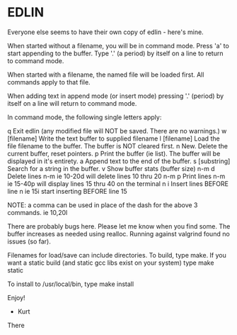 # EDLIN
Everyone else seems to have their own copy of edlin - here's mine.

When started without a filename, you will be in command mode. Press 'a'
to start appending to the buffer. Type '.' (a period) by itself on a line
to return to command mode.

When started with a filename, the named file will be loaded first. All commands
apply to that file.

When adding text in append mode (or insert mode) pressing '.' (period) by 
itself on a line will return to command mode.

In command mode, the following single letters apply:

q    Exit edlin (any modified file will NOT be saved. There are no warnings.)
w [filename]  Write the text buffer to supplied filename
l [filename]  Load the file filename to the buffer. The buffer is NOT cleared first.
n    New. Delete the current buffer, reset pointers.
p    Print the buffer (ie list). The buffer will be displayed in it's entirety.
a    Append text to the end of the buffer.
s [substring]   Search for a string in the buffer.
v    Show buffer stats (buffer size)
n-m d    Delete lines n-m   ie 10-20d  will delete lines 10 thru 20
n-m p    Print lines n-m    ie 15-40p  will display lines 15 thru 40 on the terminal
n i      Insert lines BEFORE line n  ie 15i  start inserting BEFORE line 15

NOTE: a comma can be used in place of the dash for the above 3 commands.
ie  10,20l

There are probably bugs here. Please let me know when you find some.
The buffer increases as needed using realloc. Running against valgrind
found no issues (so far).

Filenames for load/save can include directories.
To build, type make. If you want a static build (and static gcc libs exist
on your system) type make static

To install to /usr/local/bin, type make install

Enjoy!

- Kurt

There 
